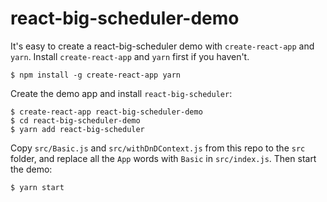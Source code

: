 # react-big-scheduler-demo

It's easy to create a react-big-scheduler demo with `create-react-app` and `yarn`. Install `create-react-app` and `yarn` first if you haven't.

```
$ npm install -g create-react-app yarn
```

Create the demo app and install `react-big-scheduler`:

```
$ create-react-app react-big-scheduler-demo
$ cd react-big-scheduler-demo
$ yarn add react-big-scheduler
```

Copy `src/Basic.js` and `src/withDnDContext.js` from this repo to the `src` folder, and replace all the `App` words with `Basic` in `src/index.js`. Then start the demo:

```
$ yarn start
```